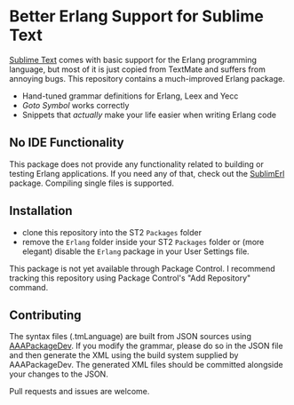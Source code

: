 # Better Erlang Support for Sublime Text

[Sublime Text] comes with basic support for the Erlang programming language,
but most of it is just copied from TextMate and suffers from annoying bugs.
This repository contains a much-improved Erlang package.

- Hand-tuned grammar definitions for Erlang, Leex and Yecc
- *Goto Symbol* works correctly
- Snippets that *actually* make your life easier when writing Erlang code

## No IDE Functionality

This package does not provide any functionality related to
building or testing Erlang applications. If you need any of that, check out the [SublimErl] package. Compiling single files is supported.

## Installation

* clone this repository into the ST2 `Packages` folder
* remove the `Erlang` folder inside your ST2 `Packages` folder or (more elegant)
  disable the `Erlang` package in your User Settings file. 

This package is not yet available through Package Control.
I recommend tracking this repository using Package Control's "Add Repository" command.

## Contributing

The syntax files (.tmLanguage) are built from JSON sources using
[AAAPackageDev]. If you modify the grammar, please do so in the JSON file
and then generate the XML using the build system supplied by AAAPackageDev. The generated XML
files should be committed alongside your changes to the JSON.

Pull requests and issues are welcome.

[Sublime Text]: http://sublimetext.com
[SublimErl]: https://github.com/ostinelli/SublimErl
[AAAPackageDev]: https://github.com/SublimeText/AAAPackageDev
